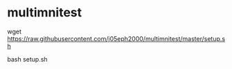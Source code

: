 # multimnitest
wget https://raw.githubusercontent.com/j05eph2000/multimnitest/master/setup.sh

bash setup.sh
